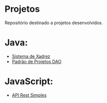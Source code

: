 # Projetos

Repositório destinado a projetos desenvolvidos.

# Java:
* [Sistema de Xadrez](https://github.com/dhmiguel/dhmiguel.github.io/tree/master/Java/chess-system)
* [Padrão de Projetos DAO](https://github.com/dhmiguel/dhmiguel.github.io/tree/master/Java/demo-dao-jdbc)

# JavaScript:
* [API Rest Simples](https://github.com/dhmiguel/dhmiguel.github.io/tree/master/JavaScript/API)
